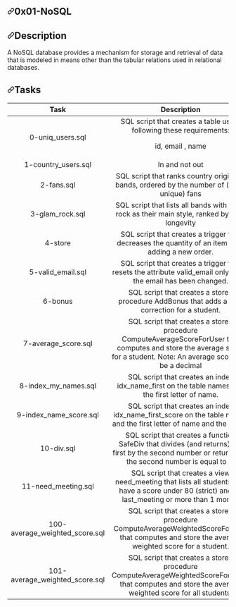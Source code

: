 <div data-target="readme-toc.content" class="Box-body px-5 pb-5">
            <article class="markdown-body entry-content container-lg" itemprop="text"><h1 dir="auto"><a id="user-content-0x01-nosql" class="anchor" aria-hidden="true" href="#0x01-nosql"><svg class="octicon octicon-link" viewBox="0 0 16 16" version="1.1" width="16" height="16" aria-hidden="true"><path fill-rule="evenodd" d="M7.775 3.275a.75.75 0 001.06 1.06l1.25-1.25a2 2 0 112.83 2.83l-2.5 2.5a2 2 0 01-2.83 0 .75.75 0 00-1.06 1.06 3.5 3.5 0 004.95 0l2.5-2.5a3.5 3.5 0 00-4.95-4.95l-1.25 1.25zm-4.69 9.64a2 2 0 010-2.83l2.5-2.5a2 2 0 012.83 0 .75.75 0 001.06-1.06 3.5 3.5 0 00-4.95 0l-2.5 2.5a3.5 3.5 0 004.95 4.95l1.25-1.25a.75.75 0 00-1.06-1.06l-1.25 1.25a2 2 0 01-2.83 0z"></path></svg></a>0x01-NoSQL</h1>
<h2 dir="auto"><a id="user-content-description" class="anchor" aria-hidden="true" href="#description"><svg class="octicon octicon-link" viewBox="0 0 16 16" version="1.1" width="16" height="16" aria-hidden="true"><path fill-rule="evenodd" d="M7.775 3.275a.75.75 0 001.06 1.06l1.25-1.25a2 2 0 112.83 2.83l-2.5 2.5a2 2 0 01-2.83 0 .75.75 0 00-1.06 1.06 3.5 3.5 0 004.95 0l2.5-2.5a3.5 3.5 0 00-4.95-4.95l-1.25 1.25zm-4.69 9.64a2 2 0 010-2.83l2.5-2.5a2 2 0 012.83 0 .75.75 0 001.06-1.06 3.5 3.5 0 00-4.95 0l-2.5 2.5a3.5 3.5 0 004.95 4.95l1.25-1.25a.75.75 0 00-1.06-1.06l-1.25 1.25a2 2 0 01-2.83 0z"></path></svg></a>Description</h2>
<p dir="auto">A NoSQL database provides a mechanism for storage and retrieval of data that is modeled in means other than the tabular relations used in relational databases.</p>
<h2 dir="auto"><a id="user-content-tasks" class="anchor" aria-hidden="true" href="#tasks"><svg class="octicon octicon-link" viewBox="0 0 16 16" version="1.1" width="16" height="16" aria-hidden="true"><path fill-rule="evenodd" d="M7.775 3.275a.75.75 0 001.06 1.06l1.25-1.25a2 2 0 112.83 2.83l-2.5 2.5a2 2 0 01-2.83 0 .75.75 0 00-1.06 1.06 3.5 3.5 0 004.95 0l2.5-2.5a3.5 3.5 0 00-4.95-4.95l-1.25 1.25zm-4.69 9.64a2 2 0 010-2.83l2.5-2.5a2 2 0 012.83 0 .75.75 0 001.06-1.06 3.5 3.5 0 00-4.95 0l-2.5 2.5a3.5 3.5 0 004.95 4.95l1.25-1.25a.75.75 0 00-1.06-1.06l-1.25 1.25a2 2 0 01-2.83 0z"></path></svg></a>Tasks</h2>
<table>
<thead>
<tr>
<th align="center">Task</th>
<th align="center">Description</th>
</tr>
</thead>
<tbody>
<tr>
<td align="center">0-uniq_users.sql</td>
<td align="center">SQL script that creates a table users following these requirements:

 id, email , name</td>
</tr>
<tr>
<td align="center">1-country_users.sql</td>
<td align="center">In and not out</td>
</tr>
<tr>
<td align="center">2-fans.sql</td>
<td align="center">SQL script that ranks country origins of bands, ordered by the number of (non-unique) fans</td>
</tr>
<tr>
<td align="center">3-glam_rock.sql</td>
<td align="center">SQL script that lists all bands with Glam rock as their main style, ranked by their longevity</td>
</tr>
<tr>
<td align="center">4-store</td>
<td align="center">SQL script that creates a trigger that decreases the quantity of an item after adding a new order.</td>
</tr>
<tr>
<td align="center">5-valid_email.sql</td>
<td align="center">SQL script that creates a trigger that resets the attribute valid_email only when the email has been changed.</td>
</tr>
<tr>
<td align="center">6-bonus</td>
<td align="center">SQL script that creates a stored procedure AddBonus that adds a new correction for a student.</td>
</tr>
<tr>
<td align="center">7-average_score.sql</td>
<td align="center">SQL script that creates a stored procedure ComputeAverageScoreForUser that computes and store the average score for a student. Note: An average score can be a decimal</td>
</tr>
<tr>
<td align="center">8-index_my_names.sql</td>
<td align="center">SQL script that creates an index idx_name_first on the table names and the first letter of name.</td>
</tr>
<tr>
<td align="center">9-index_name_score.sql</td>
<td align="center">SQL script that creates an index idx_name_first_score on the table names and the first letter of name and the score.</td>
</tr>
<tr>
<td align="center">10-div.sql</td>
<td align="center">SQL script that creates a function SafeDiv that divides (and returns) the first by the second number or returns 0 if the second number is equal to 0.</td>
</tr>
<tr>
<td align="center">11-need_meeting.sql</td>
<td align="center">SQL script that creates a view need_meeting that lists all students that have a score under 80 (strict) and no last_meeting or more than 1 month.</td>
</tr>
<tr>
<td align="center">100-average_weighted_score.sql</td>
<td align="center">SQL script that creates a stored procedure ComputeAverageWeightedScoreForUser that computes and store the average weighted score for a student.</td>
</tr>
<tr>
<td align="center">101-average_weighted_score.sql</td>
<td align="center">SQL script that creates a stored procedure ComputeAverageWeightedScoreForUsers that computes and store the average weighted score for all students.</td>
</tr>
</tbody>
</table>